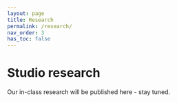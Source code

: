 ```yaml
---
layout: page
title: Research
permalink: /research/
nav_order: 3
has_toc: false
---
```


# Studio research

Our in-class research will be published here - stay tuned.
